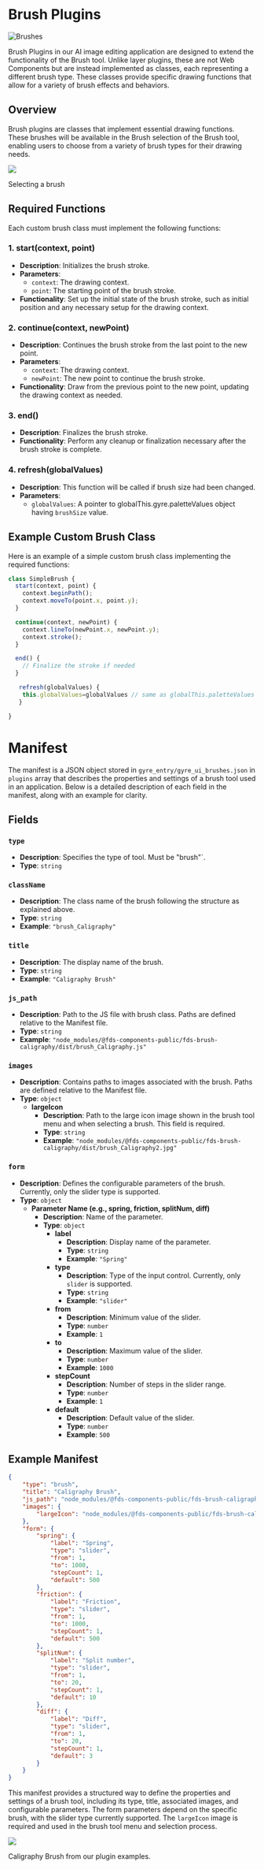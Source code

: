 
# Brush Plugins
![Brushes](../brushes.png)

Brush Plugins in our AI image editing application are designed to extend the functionality of the Brush tool. Unlike layer plugins, these are not Web Components but are instead implemented as classes, each representing a different brush type. These classes provide specific drawing functions that allow for a variety of brush effects and behaviors.

## Overview

Brush plugins are classes that implement essential drawing functions. These brushes will be available in the Brush selection of the Brush tool, enabling users to choose from a variety of brush types for their drawing needs.

<img src="../brush1.png"  >

Selecting a brush 

## Required Functions

Each custom brush class must implement the following functions:

### 1. start(context, point)
- **Description**: Initializes the brush stroke.
- **Parameters**: 
  - `context`: The drawing context.
  - `point`: The starting point of the brush stroke.
- **Functionality**: Set up the initial state of the brush stroke, such as initial position and any necessary setup for the drawing context.


### 2. continue(context, newPoint)
- **Description**: Continues the brush stroke from the last point to the new point.
- **Parameters**: 
  - `context`: The drawing context.
  - `newPoint`: The new point to continue the brush stroke.  
- **Functionality**: Draw from the previous point to the new point, updating the drawing context as needed.



### 3. end()
- **Description**: Finalizes the brush stroke.
- **Functionality**: Perform any cleanup or finalization necessary after the brush stroke is complete.

### 4. refresh(globalValues)
- **Description**: This function will be called if brush size had been changed.
- **Parameters**: 
  - `globalValues`: A pointer to globalThis.gyre.paletteValues object having `brushSize` value. 


## Example Custom Brush Class

Here is an example of a simple custom brush class implementing the required functions:

```javascript
class SimpleBrush {
  start(context, point) {
    context.beginPath();
    context.moveTo(point.x, point.y);
  }

  continue(context, newPoint) {
    context.lineTo(newPoint.x, newPoint.y);
    context.stroke();
  }

  end() {
    // Finalize the stroke if needed
  }

   refresh(globalValues) {
    this.globalValues=globalValues // same as globalThis.paletteValues with brushSize parameter
   }

}
```


# Manifest

The manifest is a JSON object stored in `gyre_entry/gyre_ui_brushes.json` in `plugins` array that describes the properties and settings of a brush tool used in an application. Below is a detailed description of each field in the manifest, along with an example for clarity.


## Fields

### `type`
- **Description**: Specifies the type of tool. Must be "brush"`.
- **Type**: `string`

### `className`
- **Description**: The class name of the brush following the structure as explained above.
- **Type**: `string`
- **Example**: `"brush_Caligraphy"`

### `title`
- **Description**: The display name of the brush.
- **Type**: `string`
- **Example**: `"Caligraphy Brush"`

### `js_path`
- **Description**: Path to the JS file with brush class. Paths are defined relative to the Manifest file.
- **Type**: `string`
- **Example**: `"node_modules/@fds-components-public/fds-brush-caligraphy/dist/brush_Caligraphy.js"`

### `images`
- **Description**: Contains paths to images associated with the brush. Paths are defined relative to the Manifest file.
- **Type**: `object`
  - **largeIcon**
    - **Description**: Path to the large icon image shown in the brush tool menu and when selecting a brush. This field is required.
    - **Type**: `string`
    - **Example**: `"node_modules/@fds-components-public/fds-brush-caligraphy/dist/brush_Caligraphy2.jpg"`

### `form`
- **Description**: Defines the configurable parameters of the brush. Currently, only the slider type is supported.
- **Type**: `object`
  - **Parameter Name (e.g., spring, friction, splitNum, diff)**
    - **Description**: Name of the parameter.
    - **Type**: `object`
      - **label**
        - **Description**: Display name of the parameter.
        - **Type**: `string`
        - **Example**: `"Spring"`
      - **type**
        - **Description**: Type of the input control. Currently, only `slider` is supported.
        - **Type**: `string`
        - **Example**: `"slider"`
      - **from**
        - **Description**: Minimum value of the slider.
        - **Type**: `number`
        - **Example**: `1`
      - **to**
        - **Description**: Maximum value of the slider.
        - **Type**: `number`
        - **Example**: `1000`
      - **stepCount**
        - **Description**: Number of steps in the slider range.
        - **Type**: `number`
        - **Example**: `1`
      - **default**
        - **Description**: Default value of the slider.
        - **Type**: `number`
        - **Example**: `500`

## Example Manifest

```json
{
    "type": "brush",
    "title": "Caligraphy Brush",
    "js_path": "node_modules/@fds-components-public/fds-brush-caligraphy/dist/brush_Caligraphy.js",
    "images": {
        "largeIcon": "node_modules/@fds-components-public/fds-brush-caligraphy/dist/brush_Caligraphy2.jpg"
    },
    "form": {
        "spring": {
            "label": "Spring",
            "type": "slider",
            "from": 1,
            "to": 1000,
            "stepCount": 1,
            "default": 500
        },
        "friction": {
            "label": "Friction",
            "type": "slider",
            "from": 1,
            "to": 1000,
            "stepCount": 1,
            "default": 500
        },
        "splitNum": {
            "label": "Split number",
            "type": "slider",
            "from": 1,
            "to": 20,
            "stepCount": 1,
            "default": 10
        },
        "diff": {
            "label": "Diff",
            "type": "slider",
            "from": 1,
            "to": 20,
            "stepCount": 1,
            "default": 3
        }
    }
}
```

This manifest provides a structured way to define the properties and settings of a brush tool, including its type, title, associated images, and configurable parameters. The form parameters depend on the specific brush, with the slider type currently supported. The `largeIcon` image is required and used in the brush tool menu and selection process.

<img src="../brush2.png" >

Caligraphy Brush from our plugin examples.



